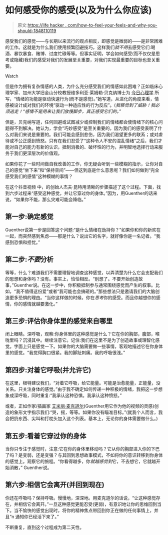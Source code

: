 # 如何感受你的感受(以及为什么你应该)

> 原文:[https://life hacker . com/how-to-feel-your-feels-and-why-you-should-1848110119](https://lifehacker.com/how-to-feel-your-feelings-and-why-you-should-1848110119)

感受我们的感觉——与长期以来流行的观点相反，即感觉是微弱的——是非常困难的工作。这就是为什么我们使用频繁回避技巧，这样我们*就不用*去感受它们:喝酒、暴饮暴食、赌博、过度忙碌等等。但事实证明，学会如何感受(而不仅仅是思考或隐藏)我们的感受对我们的发展至关重要，对我们实现最重要的目标也至关重要。

Watch

但是作为拥有复杂情感的人类，为什么充分感受我们的情感如此困难？正如临床心理学家、加州大学旧金山分校教授维多利亚·莱姆勒·贝克纳博士为 [今日心理学](https://www.psychologytoday.com/us/blog/harnessing-principles-change/202010/the-key-skill-we-rarely-learn-how-feel-your-feelings) 所写，“情绪的功能是驱动快速行为(而不是感觉)。”她写道，从进化的角度来看，情感被设计成对我们的环境“驱动一种适应性的行为反应”。(*我察觉到了威胁！我必须逃走！“感情不是用来让我们放慢脚步，真正感受它们的。”*

但是，贝克纳写道，任何回避或试图减少或控制我们的情绪都会使情绪下的核心问题得不到解决。她认为，学会“巧妙感受”是至关重要的，因为我们的感受表明了什么对我们来说是重要的。我们可能会感到悲伤，因为我们渴望更多的联系；或对虐待或不公正感到愤怒。只有在我们忍受了“这种令人不安的混乱情绪”之后，我们才能对自己的能力有新的认识，抵制消极的、破坏性的行为，并明智地选择行动来服务于我们更深层次的价值观。

如果你花了一些时间做自我改善的工作，你无疑会听到一些模糊的指示，让你对自己的感觉“坐下来”和“保持空间”——但这到底是什么意思呢？我们如何做到“完全感受我们的感情”这种模糊的事情？

在这个抖音视频 中，的创始人杰夫·昆特用清晰的步骤描述了这个过程。下面，找到六步过程来“感受这种感觉，并让它穿过你的身体。”因为，用Guenther的话来说，“如果你不能，那么灾难可能会降临。”

## 第一步:确定感觉

Guenther说第一步是回答这个问题:“是什么情绪在劫持你？”如果你和你的新欢在一起，而突然感到焦虑——那是什么？说出它的名字，就好像你是一名记者。“我感到恐惧和担忧。”

## 第二步:*不要*分析

等等，什么？难道我们不需要理智地调查这种感觉，以弄清楚为什么它会支配我们的思想和身体吗？没有。事实上，恰恰相反。“别想了。不要开始创造故事，”Guenther说。在这一步中，你积极抵制参与通常围绕感觉而产生的叙事。比如，“我不值得这份爱”或者“我可能也会搞砸的。”那些想法只是邀请我们的大脑创造更多恐惧的理由。“当你这样做的时候，你在*思考*你的感受。而且你越想你的感情，你的感情就越要激化。”

## 第三步:评估你身体里的感觉来自哪里

闭上眼睛。深呼吸，观察:你身体里的这种感觉是什么？它在你的胸部，腹部，喉咙里吗？沉浸其中。继续注意它。记住:我们在这里不是为了创造故事或理智化感觉。字面上只是感觉一下。如果你的大脑需要做一些事情，客观地描述它在你身体里的感觉。“我觉得胸口很紧。我的脚趾刺痛。我的呼吸很浅。”

## 第四步:对着它呼吸(并允许它)

在这里，根特建议我们，“对着它呼吸，给它能量。可能是治愈能量，正能量，没关系。只关注身体的感觉。”由于我不确定如何传递一种积极的情绪，我把这一步想象成深呼吸，同时重复:“我承认这种恐惧。我承认这种愤怒。”

或者，正如作家/插画家 [艾米丽·麦克道尔](https://emandfriends.com/pages/meet-emily)(Guenther用它作为他的视频的灵感)创造的象形文字指示我们:“哭，摇，等等。如果你没有瞄准目标。”(就我个人而言，我会把扔东西、尖叫和打枕头加入这个列表。基本上，无论你的身体需要做什么。)

## 第五步:看着它穿过你的身体

当你只专注于感觉时，注意:它在你的身体里移动吗？它从你的胸部进入你的下巴了吗？是变弱，还是变强？与其回到思想故事模式，不如将你的意识转移到你身体的感觉上。观察它的旅程。“你看得越多，你*就越感觉到*它，不去想它，它就越开始消散，” Guenther说。

## 第六步:相信它会离开(并回到现在)

你还在呼吸吗？保持呼吸。慢慢地，深深地。用麦克道尔的话说，“让这种感觉存在，并相信它会离开。”一旦这种感觉更能忍受(更弱)，有意识地让你的思维回到当下。当不愉快的感觉出现时，将你的精神焦点带回到你正在做的任何事情上，并且“n 通知你已经活下来了。”

不断重复，直到这个过程成为第二天性。